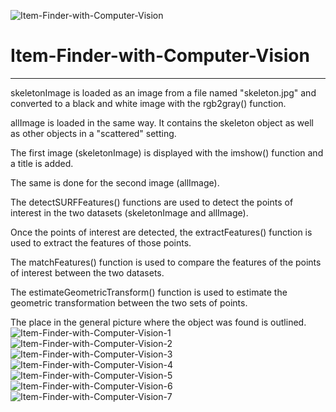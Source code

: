 ![Item-Finder-with-Computer-Vision](https://th.bing.com/th/id/OIG3.DLmIEiLkE8r2OttIp8Uu?pid=ImgGn)
# Item-Finder-with-Computer-Vision
---
skeletonImage is loaded as an image from a file named "skeleton.jpg" and converted to a black and white image with the rgb2gray() function.

allImage is loaded in the same way. It contains the skeleton object as well as other objects in a "scattered" setting.

The first image (skeletonImage) is displayed with the imshow() function and a title is added.

The same is done for the second image (allImage).

The detectSURFFeatures() functions are used to detect the points of interest in the two datasets (skeletonImage and allImage).

Once the points of interest are detected, the extractFeatures() function is used to extract the features of those points.

The matchFeatures() function is used to compare the features of the points of interest between the two datasets.

The estimateGeometricTransform() function is used to estimate the geometric transformation between the two sets of points.

The place in the general picture where the object was found is outlined.
![Item-Finder-with-Computer-Vision-1](https://i.imgur.com/XnCu4Hj.png)
![Item-Finder-with-Computer-Vision-2](https://i.imgur.com/AVthcg7.png)
![Item-Finder-with-Computer-Vision-3](https://i.imgur.com/kIV9NAY.png)
![Item-Finder-with-Computer-Vision-4](https://i.imgur.com/fSFhnxe.png)
![Item-Finder-with-Computer-Vision-5](https://i.imgur.com/5WcfonX.png)
![Item-Finder-with-Computer-Vision-6](https://i.imgur.com/5ys1l9Y.png)
![Item-Finder-with-Computer-Vision-7](https://i.imgur.com/Bj6hLS6.png)
